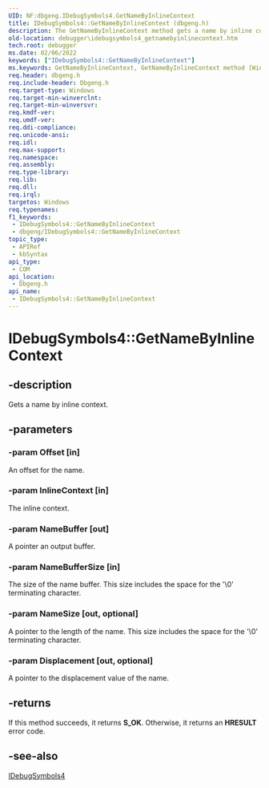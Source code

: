 ```yaml
---
UID: NF:dbgeng.IDebugSymbols4.GetNameByInlineContext
title: IDebugSymbols4::GetNameByInlineContext (dbgeng.h)
description: The GetNameByInlineContext method gets a name by inline context. This method belongs to the IDebugSymbols4 interface.
old-location: debugger\idebugsymbols4_getnamebyinlinecontext.htm
tech.root: debugger
ms.date: 02/06/2022
keywords: ["IDebugSymbols4::GetNameByInlineContext"]
ms.keywords: GetNameByInlineContext, GetNameByInlineContext method [Windows Debugging], GetNameByInlineContext method [Windows Debugging],IDebugSymbols4 interface, IDebugSymbols4 interface [Windows Debugging],GetNameByInlineContext method, IDebugSymbols4.GetNameByInlineContext, IDebugSymbols4::GetNameByInlineContext, dbgeng/IDebugSymbols4::GetNameByInlineContext, debugger.idebugsymbols4_getnamebyinlinecontext
req.header: dbgeng.h
req.include-header: Dbgeng.h
req.target-type: Windows
req.target-min-winverclnt: 
req.target-min-winversvr: 
req.kmdf-ver: 
req.umdf-ver: 
req.ddi-compliance: 
req.unicode-ansi: 
req.idl: 
req.max-support: 
req.namespace: 
req.assembly: 
req.type-library: 
req.lib: 
req.dll: 
req.irql: 
targetos: Windows
req.typenames: 
f1_keywords:
 - IDebugSymbols4::GetNameByInlineContext
 - dbgeng/IDebugSymbols4::GetNameByInlineContext
topic_type:
 - APIRef
 - kbSyntax
api_type:
 - COM
api_location:
 - Dbgeng.h
api_name:
 - IDebugSymbols4::GetNameByInlineContext
---
```


# IDebugSymbols4::GetNameByInlineContext


## -description

Gets a name by inline context.

## -parameters

### -param Offset [in]


An offset for the name.

### -param InlineContext [in]


The inline context.

### -param NameBuffer [out]


A pointer an output buffer.

### -param NameBufferSize [in]


The size of the name buffer. This size includes the space for the '\0' terminating character.

### -param NameSize [out, optional]


A pointer to the length of the name. This size includes the space for the '\0' terminating character.

### -param Displacement [out, optional]


A pointer to the displacement value of the name.

## -returns

If this method succeeds, it returns **S_OK**. Otherwise, it returns an **HRESULT** error code.

## -see-also

<a href="/windows-hardware/drivers/ddi/dbgeng/nn-dbgeng-idebugsymbols4">IDebugSymbols4</a>

